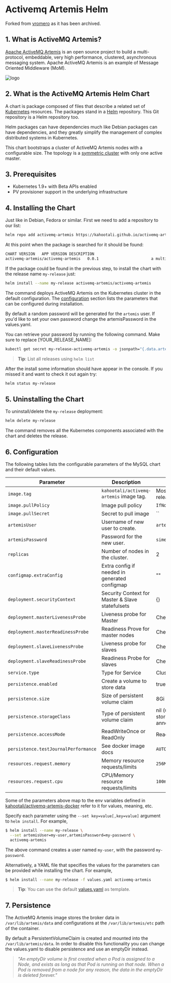 
# Activemq Artemis Helm

Forked from [vromero](https://github.com/vromero/activemq-artemis-helm) as it has been archived.

## 1. What is ActiveMQ Artemis?

[Apache ActiveMQ Artemis](https://activemq.apache.org/artemis) is an open source project to build a multi-protocol, embeddable, very high performance, clustered, asynchronous messaging system. Apache ActiveMQ Artemis is an example of Message Oriented Middleware (MoM).

![logo](https://raw.githubusercontent.com/apache/activemq-artemis/master/docs/user-manual/en/images/activemq-logo.png)

## 2. What is the ActiveMQ Artemis Helm Chart

A chart is package composed of files that describe a related set of [Kubernetes](http://kubernetes.io) resources. The packages
stand in a [Helm](https://helm.sh) repository. This Git repository is a Helm repository too.

Helm packages can have dependencies much like Debian packages can have dependencies, and they greatly
simplify the management of complex distributed systems in Kubernetes.

This chart bootstraps a cluster of ActiveMQ Artemis nodes with a configurable size. The topology is a
[symmetric cluster](https://activemq.apache.org/artemis/docs/latest/clusters.html#cluster-topologies) with only one
active master.

## 3. Prerequisites

- Kubernetes 1.9+ with Beta APIs enabled
- PV provisioner support in the underlying infrastructure

## 4. Installing the Chart

Just like in Debian, Fedora or similar. First we need to add a repository to our list:

```bash
helm repo add activemq-artemis https://kahootali.github.io/activemq-artemis-helm/
```
At this point when the package is searched for it should be found:

```bash
CHART VERSION	APP VERSION	DESCRIPTION                                       
activemq-artemis/activemq-artemis	0.0.1        	           	a multi-protocol, embeddable, very high perform...
```

If the package could be found in the previous step, to install the chart with the release name `my-release` just:

```bash
helm install --name my-release activemq-artemis/activemq-artemis
```

The command deploys ActiveMQ Artemis on the Kubernetes cluster in the default configuration. The [configuration](#configuration) section lists the parameters that can be configured during installation.

By default a random password will be generated for the `artemis` user. If you'd like to set your own password change the artemisPassword
in the values.yaml.

You can retrieve your password by running the following command. Make sure to replace [YOUR_RELEASE_NAME]:

```bash
kubectl get secret my-release-activemq-artemis -o jsonpath="{.data.artemis-password}" | base64 --decode; echo
```

> **Tip**: List all releases using `helm list`

After the install some information should have appear in the console. If you missed it and want to check it out again try:

```bash
helm status my-release
```

## 5. Uninstalling the Chart

To uninstall/delete the `my-release` deployment:

```bash
helm delete my-release
```
The command removes all the Kubernetes components associated with the chart and deletes the release.

## 6. Configuration

The following tables lists the configurable parameters of the MySQL chart and their default values.

| Parameter                            | Description                           | Default                                                    |
| ------------------------------------ | ------------------------------------- | ---------------------------------------------------------- |
| `image.tag`                           | `kahootali/activemq-artemis` image tag. | Most recent release                                        |
| `image.pullPolicy`                    | Image pull policy                     | `IfNotPresent`                                             |
| `image.pullSecret`                    | Secret to pull image                     | ``                                             |
| `artemisUser`                        | Username of new user to create.       | `artemis`                                                  |
| `artemisPassword`                    | Password for the new user.            | `simetraehcapa`                                            |
| `replicas`                           | Number of nodes in the cluster.       | 2                                                          |
| `configmap.extraConfig`                        | Extra config if needed in generated configmap            |    ""                                              |
| `deployment.securityContext`                        | Security Context for Master & Slave statefulsets             |    {}                                              |
| `deployment.masterLivenessProbe`                        | Liveness probe for Master             |    Check Values                                              |
| `deployment.masterReadinessProbe`                        | Readiness Prove for master nodes             |    Check values                                              |
| `deployment.slaveLivenessProbe`                        | Liveness probe for slaves             |    Check values                                              |
| `deployment.slaveReadinessProbe`                        | Readiness Probe for slaves             |    Check values                                              |
| `service.type`                        | Type for Service             |    ClusterIP                                              |
| `persistence.enabled`                | Create a volume to store data         | true                                                       |
| `persistence.size`                   | Size of persistent volume claim       | 8Gi RW                                                     |
| `persistence.storageClass`           | Type of persistent volume claim       | nil  (uses alpha storage class annotation)                 |
| `persistence.accessMode`             | ReadWriteOnce or ReadOnly             | ReadWriteOnce                                              |
| `persistence.testJournalPerformance` | See docker image docs                 | `AUTO`                                                     |
| `resources.request.memory`           | Memory resource requests/limits       | `256Mi`                                                    |
| `resources.request.cpu`              | CPU/Memory resource requests/limits   | `100m`                                                     |

Some of the parameters above map to the env variables defined in [kahootali/activemq-artemis-docker](https://github.com/kahootali/activemq-artemis-docker) refer to it for values, meaning, etc.

Specify each parameter using the `--set key=value[,key=value]` argument to `helm install`. For example,

```bash
$ helm install --name my-release \
  --set artemisUser=my-user,artemisPassword=my-password \
  activemq-artemis
```

The above command creates a user named `my-user`, with the password `my-password`.

Alternatively, a YAML file that specifies the values for the parameters can be provided while installing the chart. For example,

```bash
$ helm install --name my-release -f values.yaml activemq-artemis
```
> **Tip**: You can use the default [values.yaml](activemq-artemis/values.yaml) as template.

## 7. Persistence

The ActiveMQ Artemis image stores the broker data in `/var/lib/artemis/data` and configurations at the `/var/lib/artemis/etc` path of the container.

By default a PersistentVolumeClaim is created and mounted into the `/var/lib/artemis/data`. In order to disable this functionality
you can change the values.yaml to disable persistence and use an emptyDir instead.

> *"An emptyDir volume is first created when a Pod is assigned to a Node, and exists as long as that Pod is running on that node. When a Pod is removed from a node for any reason, the data in the emptyDir is deleted forever."*
